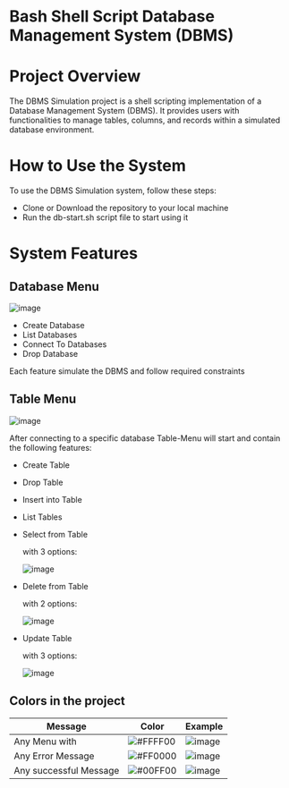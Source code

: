 
# Bash Shell Script Database Management System (DBMS)
# Project Overview

The DBMS Simulation project is a shell scripting implementation of a Database Management System (DBMS). It provides users with functionalities to manage tables, columns, and records within a simulated database environment.

# How to Use the System

To use the DBMS Simulation system, follow these steps:

- Clone or Download the repository to your local machine
- Run the db-start.sh script file to start using it 

# System Features    

## Database Menu
![image](https://github.com/ArwaHazem/DBMS-Bash-Script/assets/54688771/6a8c2138-a4c6-4cb9-a59e-01b6aaa8ba41)

- Create Database
- List Databases
- Connect To Databases
- Drop Database
  

Each feature simulate the DBMS and follow required constraints 

## Table Menu
![image](https://github.com/ArwaHazem/DBMS-Bash-Script/assets/54688771/e5972b72-3789-495c-8d63-278fcba5a9c6)

After connecting to a specific database Table-Menu will start and contain the following features:

- Create Table
- Drop Table
- Insert into Table
- List Tables
- Select from Table


    with 3 options:
  
    ![image](https://github.com/ArwaHazem/DBMS-Bash-Script/assets/54688771/aa9349b5-b32e-46ed-a263-45bb66a502b7)


- Delete from Table


    with 2 options:
  
    ![image](https://github.com/ArwaHazem/DBMS-Bash-Script/assets/54688771/50a387f2-46c8-47d8-838c-7822ba2883fd)

- Update Table


    with 3 options:
  
  ![image](https://github.com/ArwaHazem/DBMS-Bash-Script/assets/54688771/9691426c-f398-4515-a593-6347fbf00668)

  
## Colors in the project

| Message               | Color                                                                | Example                                   |
| ------------------- | ------------------------------------------------------------------ | ---------------------------------------- |
| Any Menu with     | ![#FFFF00](https://via.placeholder.com/10/FFFF00?text=+) |![image](https://github.com/ArwaHazem/DBMS-Bash-Script/assets/54688771/2d0214c0-7e79-4820-a054-4823755edd1d)  |
| Any Error Message | ![#FF0000](https://via.placeholder.com/10/FF0000?text=+)  | ![image](https://github.com/ArwaHazem/DBMS-Bash-Script/assets/54688771/5afd7839-5abb-4d37-b93a-e746fdc0bfb0)  |
| Any successful Message | ![#00FF00](https://via.placeholder.com/10/00FF00?text=+)  | ![image](https://github.com/ArwaHazem/DBMS-Bash-Script/assets/54688771/3b9e1ddd-654d-4d83-bb5b-3fafd31d1b00)
     




